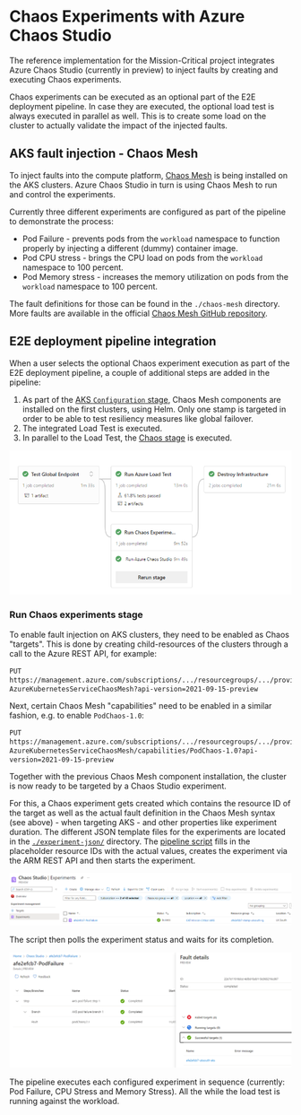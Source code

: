 # Chaos Experiments with Azure Chaos Studio

The reference implementation for the Mission-Critical project integrates Azure Chaos Studio (currently in preview) to inject faults by creating and executing Chaos experiments.

Chaos experiments can be executed as an optional part of the E2E deployment pipeline. In case they are executed, the optional load test is always executed in parallel as well. This is to create some load on the cluster to actually validate the impact of the injected faults.

## AKS fault injection - Chaos Mesh

To inject faults into the compute platform, [Chaos Mesh](https://chaos-mesh.org/) is being installed on the AKS clusters. Azure Chaos Studio in turn is using Chaos Mesh to run and control the experiments.

Currently three different experiments are configured as part of the pipeline to demonstrate the process:

- Pod Failure - prevents pods from the `workload` namespace to function properly by injecting a different (dummy) container image.
- Pod CPU stress - brings the CPU load on pods from the `workload` namespace to 100 percent.
- Pod Memory stress - increases the memory utilization on pods from the `workload` namespace to 100 percent.

The fault definitions for those can be found in the `./chaos-mesh` directory. More faults are available in the official [Chaos Mesh GitHub repository](https://github.com/chaos-mesh/chaos-mesh/tree/master/examples).

## E2E deployment pipeline integration

When a user selects the optional Chaos experiment execution as part of the E2E deployment pipeline, a couple of additional steps are added in the pipeline:

1) As part of the [AKS `Configuration` stage](/.ado/pipelines/templates/jobs-configuration.yaml), Chaos Mesh components are installed on the first clusters, using Helm. Only one stamp is targeted in order to be able to test resiliency measures like global failover.
1) The integrated Load Test is executed.
1) In parallel to the Load Test, the [Chaos stage](/.ado/pipelines/templates/stages-chaos.yaml) is executed.

![chaos pipeline](/docs/media/chaos_pipeline_stages.png)

### Run Chaos experiments stage

To enable fault injection on AKS clusters, they need to be enabled as Chaos "targets". This is done by creating child-resources of the clusters through a call to the Azure REST API, for example:
```
PUT https://management.azure.com/subscriptions/.../resourcegroups/.../providers/Microsoft.ContainerService/managedClusters/aoe2e122e-.../providers/Microsoft.Chaos/targets/Microsoft-AzureKubernetesServiceChaosMesh?api-version=2021-09-15-preview
```

Next, certain Chaos Mesh "capabilities" need to be enabled in a similar fashion, e.g. to enable `PodChaos-1.0`:
```
PUT https://management.azure.com/subscriptions/.../resourcegroups/.../providers/Microsoft.ContainerService/managedClusters/aoe2e122e-.../providers/Microsoft.Chaos/targets/Microsoft-AzureKubernetesServiceChaosMesh/capabilities/PodChaos-1.0?api-version=2021-09-15-preview
```

Together with the previous Chaos Mesh component installation, the cluster is now ready to be targeted by a Chaos Studio experiment.

For this, a Chaos experiment gets created which contains the resource ID of the target as well as the actual fault definition in the Chaos Mesh syntax (see above) - when targeting AKS - and other properties like experiment duration. The different JSON template files for the experiments are located in the [`./experiment-json/`](./experiment-json/) directory. The [pipeline script](/.ado/pipelines/scripts/Invoke-ChaosMeshExperiment.ps1) fills in the placeholder resource IDs with the actual values, creates the experiment via the ARM REST API and then starts the experiment.

![chaos studio](/docs/media/chaos_studio_overview.png)

The script then polls the experiment status and waits for its completion.

![chaos run](/docs/media/chaos_studio_run.png)

The pipeline executes each configured experiment in sequence (currently: Pod Failure, CPU Stress and Memory Stress). All the while the load test is running against the workload.
